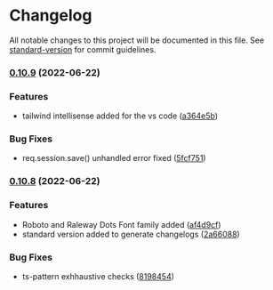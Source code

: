 # Changelog

All notable changes to this project will be documented in this file. See [standard-version](https://github.com/conventional-changelog/standard-version) for commit guidelines.

### [0.10.9](https://github.com/Rajesh-Royal/wordle-on-blockchain/compare/v0.10.8...v0.10.9) (2022-06-22)


### Features

* tailwind intellisense  added for the vs code ([a364e5b](https://github.com/Rajesh-Royal/wordle-on-blockchain/commit/a364e5bf78157d1ee4fd1361004e6b67e71138c1))


### Bug Fixes

* req.session.save() unhandled error fixed ([5fcf751](https://github.com/Rajesh-Royal/wordle-on-blockchain/commit/5fcf751318af634b77014ad7a4244de7b52ac44f))

### [0.10.8](https://github.com/Rajesh-Royal/wordle-on-blockchain/compare/v0.10.6...v0.10.8) (2022-06-22)


### Features

* Roboto and Raleway Dots Font family added ([af4d9cf](https://github.com/Rajesh-Royal/wordle-on-blockchain/commit/af4d9cf4a38e1b74b0b7fc53ec3143f4d1f9ef86))
* standard version added to generate changelogs ([2a66088](https://github.com/Rajesh-Royal/wordle-on-blockchain/commit/2a66088edd807a71ba41000ba6f5e2fe3fc3cf33))


### Bug Fixes

* ts-pattern exhhaustive checks ([8198454](https://github.com/Rajesh-Royal/wordle-on-blockchain/commit/81984541c684434d18dc70d99337cae663a4795a))
